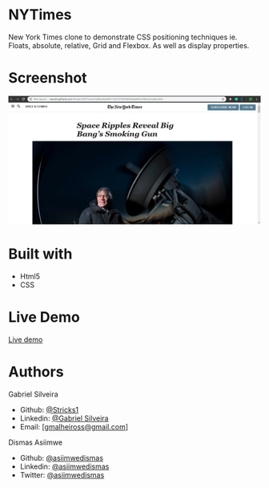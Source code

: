 # NYTimes
New York Times clone to demonstrate CSS positioning techniques ie. Floats, absolute, relative, Grid and Flexbox.
As well as display properties.

# Screenshot
![Image description](https://github.com/Stricks1/NYTimes/blob/feature-branch/Images/screenshoot.jpg)


# Built with
- Html5
- CSS

# Live Demo
[Live demo](https://rawcdn.githack.com/Stricks1/NYTimes/bf49abd2017041d511a664cb67cc4d3c96babbc8/index.html)

# Authors
Gabriel Silveira
 - Github: [@Stricks1](https://github.com/Stricks1)
 - Linkedin: [@Gabriel Silveira](https://www.linkedin.com/in/gabriel-malheiros-silveira-b6632061/)
 - Email: [gmalheiross@gmail.com]

 Dismas Asiimwe
 - Github: [@asiimwedismas](https://github.com/asiimwedismas)
 - Linkedin: [@asiimwedismas](https://www.linkedin.com/in/asiimwedismas/)
 - Twitter: [@asiimwedismas](https://www.twitter.com/asiimwedismas)